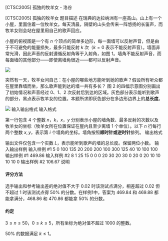 



[CTSC2005] 孤独的牧羊女 - 洛谷














[CTSC2005] 孤独的牧羊女
题目描述
在瑞典的达拉纳洲有一座高山。山上有一个小屋，里面住着一位牧羊女。每天清晨，隔壁的山头会传来一阵悠扬的长笛声，而牧羊女则会站在屋里用自己的歌声回应。

小屋的俯视图是一个有 $n$ 个顶点的简单多边形，每一面墙可以反射声音，但是由于不可避免的能量损失，最多只能反射 $k$ 次（$k=0$ 表示不能反射声音）。墙面非常光滑，因此声音的反射遵循反射角等于入射角，如图 $1$。墙角不能反射声音，而每面墙的其他部分——即使离墙角很近——都可以反射声音。

![](https://cdn.luogu.com.cn/upload/image_hosting/wcjsrg80.png)

突然有一天，牧羊女问自己：在小屋的哪些地方能听到她的歌声？假设所有听众都在屋里靠墙而坐，那么歌声能到达的墙一共有多长？
图 $2$ 的四幅示意图分别画出了初始情况和声音经过 $0$、$1$、$2$ 次反射后到达的区域。灰色部分表示能听到歌声的部分，黑点表示牧羊女的位置。本题所求即灰色部分在多边形边界上的**总长度**。

![](https://cdn.luogu.com.cn/upload/image_hosting/yuwzz7vj.png)
输入输出格式
输入格式

第一行包含 $4$ 个整数 $n，k，x，y$ 分别表示小屋的墙角数、最多反射的次数以及牧羊女的坐标（牧羊女所在位置保证在屋内且至少离墙 $1$ 个单位）。以下 $n$ 行每行两个整数 $x, y$，表示第 $i$ 个墙角的坐标。墙角按照**顺时针或逆时针**排列。
输出格式

输出文件仅包含一个实数 $L$，表示能听到歌声的墙的总长度。保留两位小数。
输入输出样例
输入样例 #1
5 0 100 135
20 200
200 100
300 125
40 10
100 100
输出样例 #1
469.86
输入样例 #2
8 1 25 15
0 0
0 20
30 20
30 0
20 0
20 10
10 10
10 0
输出样例 #2
106.67
说明
#### 评分方法

选手输出和参考输出差的绝对值不大于 $0.02$ 时该测试点满分，相差超过 $0.02$ 但不超过 $1$ 时该测试点得 $50\%$ 的分数。在样例$1$中，答案为 $469.84$ 和 $469.88$ 都能拿满分，$468.86$ 和 $470.86$ 都能拿 $50\%$ 的分数。

#### 约定

$3\leq n\leq 50$，$0\leq k\leq 5$，所有坐标为绝对值不超过 $1000$ 的整数。

$50\%$ 的数据满足 $k≤1$。







